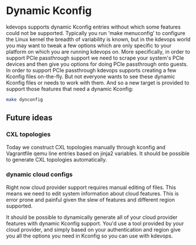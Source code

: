 # Dynamic Kconfig

kdevops supports dynamic Kconfig entries without which some features
could not be supported. Typically you run 'make menuconfig' to configure
the Linux kernel the breadth of variability is known, but in the kdevops
world you may want to tweak a few options which are only specific to your
platform on which you are running kdevops on. More specifically, in order
to support PCIe passthrough support we need to scrape your system's PCIe
devices and then give you options for doing PCIe passthrough onto guests.
In order to support PCIe passthrough kdevops supports creating a few
Kconfig files on-the-fly. But not everyone wants to see these dynamic Kconfig
files or needs to work with them. And so a new target is provided to support
those features that need a dynamic Kconfig:

```bash
make dynconfig
```

## Future ideas

### CXL topologies

Today we construct CXL topologies manually through kconfig and
Vagrantfile qemu line entries based on jinja2 variables. It should be possible
to generate CXL topologies automatically.

### dynamic cloud configs

Right now cloud provider support requires manual editing of files. This
means we need to edit system information about cloud features. This is
error prone and painful given the slew of features and different region
supported.

It should be possible to dynamically generate all of your cloud provider
features with dynamic Kconfig support. You'd use a tool provided by your
cloud provider, and simply based on your authentication and region give
you all the options you need in Kconfig so you can use with kdevops.
